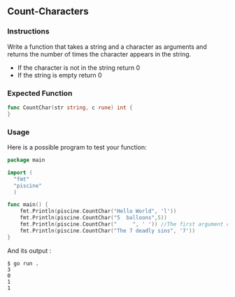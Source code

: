 ## Count-Characters

### Instructions

Write a function that takes a string and a character as arguments and returns the number of times the character appears in the string.

- If the character is not in the string return 0
- If the string is empty return 0

### Expected Function

```go
func CountChar(str string, c rune) int {
}
```

### Usage

Here is a possible program to test your function:

```go
package main

import (
  "fmt"
  "piscine"
  )

func main() {
    fmt.Println(piscine.CountChar("Hello World", 'l'))
    fmt.Println(piscine.CountChar("5  balloons",5))
    fmt.Println(piscine.CountChar("     ", ' ')) //The first argument contains space and tabulation.
    fmt.Println(piscine.CountChar("The 7 deadly sins", '7'))
}
```

And its output :

```console
$ go run .
3
0
1
1
```
